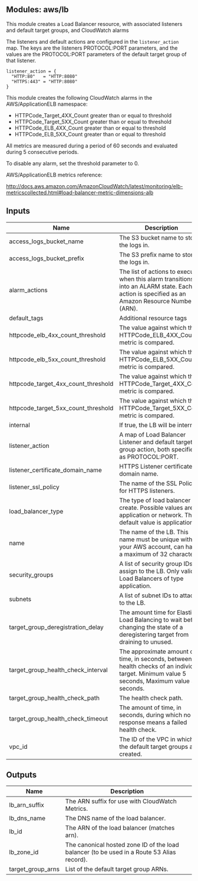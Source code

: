 ## Modules: aws/lb

This module creates a Load Balancer resource, with associated
listeners and default target groups, and CloudWatch alarms

The listeners and default actions are configured in the `listener_action`
map. The keys are the listeners PROTOCOL:PORT parameters, and the values
are the PROTOCOL:PORT parameters of the default target group of that listener.

```
listener_action = {
  "HTTP:80"   = "HTTP:8080"
  "HTTPS:443" = "HTTP:8080"
}
```

This module creates the following CloudWatch alarms in the
AWS/ApplicationELB namespace:

  - HTTPCode_Target_4XX_Count greater than or equal to threshold
  - HTTPCode_Target_5XX_Count greater than or equal to threshold
  - HTTPCode_ELB_4XX_Count greater than or equal to threshold
  - HTTPCode_ELB_5XX_Count greater than or equal to threshold

All metrics are measured during a period of 60 seconds and evaluated
during 5 consecutive periods.

To disable any alarm, set the threshold parameter to 0.

AWS/ApplicationELB metrics reference:

http://docs.aws.amazon.com/AmazonCloudWatch/latest/monitoring/elb-metricscollected.html#load-balancer-metric-dimensions-alb


## Inputs

| Name | Description | Type | Default | Required |
|------|-------------|:----:|:-----:|:-----:|
| access_logs_bucket_name | The S3 bucket name to store the logs in. | string | - | yes |
| access_logs_bucket_prefix | The S3 prefix name to store the logs in. | string | `` | no |
| alarm_actions | The list of actions to execute when this alarm transitions into an ALARM state. Each action is specified as an Amazon Resource Number (ARN). | list | `<list>` | no |
| default_tags | Additional resource tags | map | `<map>` | no |
| httpcode_elb_4xx_count_threshold | The value against which the HTTPCode_ELB_4XX_Count metric is compared. | string | `0` | no |
| httpcode_elb_5xx_count_threshold | The value against which the HTTPCode_ELB_5XX_Count metric is compared. | string | `80` | no |
| httpcode_target_4xx_count_threshold | The value against which the HTTPCode_Target_4XX_Count metric is compared. | string | `0` | no |
| httpcode_target_5xx_count_threshold | The value against which the HTTPCode_Target_5XX_Count metric is compared. | string | `80` | no |
| internal | If true, the LB will be internal. | string | `true` | no |
| listener_action | A map of Load Balancer Listener and default target group action, both specified as PROTOCOL:PORT. | map | - | yes |
| listener_certificate_domain_name | HTTPS Listener certificate domain name. | string | `` | no |
| listener_ssl_policy | The name of the SSL Policy for HTTPS listeners. | string | `ELBSecurityPolicy-2015-05` | no |
| load_balancer_type | The type of load balancer to create. Possible values are application or network. The default value is application. | string | `application` | no |
| name | The name of the LB. This name must be unique within your AWS account, can have a maximum of 32 characters. | string | - | yes |
| security_groups | A list of security group IDs to assign to the LB. Only valid for Load Balancers of type application. | list | `<list>` | no |
| subnets | A list of subnet IDs to attach to the LB. | list | - | yes |
| target_group_deregistration_delay | The amount time for Elastic Load Balancing to wait before changing the state of a deregistering target from draining to unused. | string | `300` | no |
| target_group_health_check_interval | The approximate amount of time, in seconds, between health checks of an individual target. Minimum value 5 seconds, Maximum value 300 seconds. | string | `30` | no |
| target_group_health_check_path | The health check path. | string | `/_healthcheck` | no |
| target_group_health_check_timeout | The amount of time, in seconds, during which no response means a failed health check. | string | `5` | no |
| vpc_id | The ID of the VPC in which the default target groups are created. | string | - | yes |

## Outputs

| Name | Description |
|------|-------------|
| lb_arn_suffix | The ARN suffix for use with CloudWatch Metrics. |
| lb_dns_name | The DNS name of the load balancer. |
| lb_id | The ARN of the load balancer (matches arn). |
| lb_zone_id | The canonical hosted zone ID of the load balancer (to be used in a Route 53 Alias record). |
| target_group_arns | List of the default target group ARNs. |

